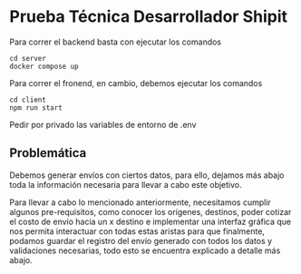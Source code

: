 # Prueba Técnica Desarrollador Shipit

Para correr el backend basta con ejecutar los comandos

```
cd server
docker compose up
```

Para correr el fronend, en cambio, debemos ejecutar los comandos

```
cd client
npm run start
```

Pedir por privado las variables de entorno de .env

## Problemática

Debemos generar envíos con ciertos datos, para ello, dejamos más abajo toda la información necesaria para llevar a cabo este objetivo.

Para llevar a cabo lo mencionado anteriormente, necesitamos cumplir algunos pre-requisitos, como conocer los orígenes, destinos, poder cotizar el costo de envío hacia un x destino e implementar una interfaz gráfica que nos permita interactuar con todas estas aristas para que finalmente, podamos guardar el registro del envío generado con todos los datos y validaciones necesarias, todo esto se encuentra explicado a detalle más abajo.
